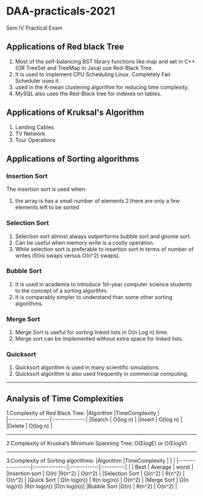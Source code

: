 # DAA-practicals-2021
Sem IV Practical Exam
## Applications of Red black Tree
1. Most of the self-balancing BST library functions like map and set in C++ (OR TreeSet and TreeMap in Java) use Red-Black Tree.
2. It is used to implement CPU Scheduling Linux. Completely Fair Scheduler uses it.
3. used in the K-mean clustering algorithm for reducing time complexity.
4. MySQL also uses the Red-Black tree for indexes on tables.
## Applications of Kruksal's Algorithm
1. Landing Cables
2. TV Network
3. Tour Operations
## Applications of Sorting algorithms
### Insertion Sort
The insertion sort is used when:
1. the array is has a small number of elements
2.there are only a few elements left to be sorted
### Selection Sort
1. Selection sort almost always outperforms bubble sort and gnome sort.
2. Can be useful when memory write is a costly operation.
3. While selection sort is preferable to insertion sort in terms of number of writes (Θ(n) swaps versus Ο(n^2) swaps).
### Bubble Sort
1. It is used in academia to introduce 1st-year computer science students to the concept of a sorting algorithm.
2. It is comparably simpler to understand than some other sorting algorithms. 
### Merge Sort
1. Merge Sort is useful for sorting linked lists in O(n Log n) time.
2. Merge sort can be implemented without extra space for linked lists.
### Quicksort
1. Quicksort algorithm is used in many scientific simulations.
2. Quicksort algorithm is also used frequently in commercial computing.




---------------------------------------------------------------------------------------------------------------------------------
## Analysis of Time Complexities
1.Complexity of Red Black Tree:
|Algorithm        |TimeComplexity |  
|-----------------|:-------------:|
|Search           | O(log n)      | 
|Insert	          | O(log n)      |
|Delete	          | O(log n)      |

---------------------------------------------------------------------------------------------------------------------------------

2.Complexity of Kruskal’s Minimum Spanning Tree: O(ElogE) or O(ElogV)

---------------------------------------------------------------------------------------------------------------------------------
3.Complexity of Sorting algorithms:
|Algorithm        |TimeComplexity |             |           |
|-----------------|:-------------:|:-----------:|:---------:|
|                 | Best          | Average     | worst     |
|Insertion sort   | Ω(n)          |θ(n^2)       | O(n^2)    |
|Selection Sort	  |  Ω(n^2)       | θ(n^2)      |	O(n^2)    |
|Quick Sort       | Ω(n log(n))   |	θ(n log(n))	| O(n^2)    |
|Merge Sort	      | Ω(n log(n))  	|θ(n log(n))	|O(n log(n))|
|Bubble Sort	    |Ω(n)           | 	θ(n^2)	  | O(n^2)    |
